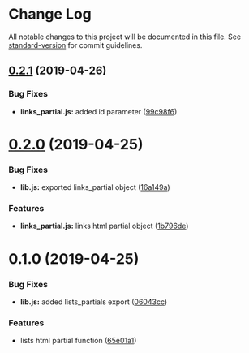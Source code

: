 # Change Log

All notable changes to this project will be documented in this file. See [standard-version](https://github.com/conventional-changelog/standard-version) for commit guidelines.

<a name="0.2.1"></a>
## [0.2.1](https://github.com/kilisio/html_partials_lib/compare/v0.2.0...v0.2.1) (2019-04-26)


### Bug Fixes

* **links_partial.js:** added id parameter ([99c98f6](https://github.com/kilisio/html_partials_lib/commit/99c98f6))



<a name="0.2.0"></a>
# [0.2.0](https://github.com/kilisio/html_partials_lib/compare/v0.1.0...v0.2.0) (2019-04-25)


### Bug Fixes

* **lib.js:** exported links_partial object ([16a149a](https://github.com/kilisio/html_partials_lib/commit/16a149a))


### Features

* **links_partial.js:** links html partial object ([1b796de](https://github.com/kilisio/html_partials_lib/commit/1b796de))



<a name="0.1.0"></a>
# 0.1.0 (2019-04-25)


### Bug Fixes

* **lib.js:** added lists_partials export ([06043cc](https://github.com/kilisio/html_partials_lib/commit/06043cc))


### Features

* lists html partial function ([65e01a1](https://github.com/kilisio/html_partials_lib/commit/65e01a1))
